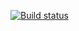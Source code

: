 [![Build status](https://ci.appveyor.com/api/projects/status/3iu2fwjhg2kttssw/branch/main?svg=true)](https://ci.appveyor.com/project/Kot-Zmot/auto-02-03-1/branch/main)